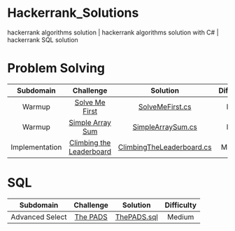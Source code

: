 # Hackerrank_Solutions

hackerrank algorithms solution | hackerrank algorithms solution with C# | hackerrank SQL solution

# Problem Solving

| Subdomain | Challenge | Solution|Difficulty
|:-------------:|:-------------:|:-----:|:---------:|
| Warmup | [Solve Me First][ProblemSolving01] | [SolveMeFirst.cs][ProblemSolving02] |Easy|
| Warmup | [Simple Array Sum][ProblemSolving11] | [SimpleArraySum.cs][ProblemSolving12] |Easy|
| Implementation | [Climbing the Leaderboard][ProblemSolving21] | [ClimbingTheLeaderboard.cs][ProblemSolving22] |Medium|

[ProblemSolving01]: https://www.hackerrank.com/challenges/solve-me-first/problem 
[ProblemSolving02]: /ProblemSolving/Warmup/SolveMeFirst.cs

[ProblemSolving11]: https://www.hackerrank.com/challenges/simple-array-sum/problem
[ProblemSolving12]: /ProblemSolving/Warmup/SimpleArraySum.cs

[ProblemSolving21]: https://www.hackerrank.com/challenges/climbing-the-leaderboard/problem
[ProblemSolving22]: /ProblemSolving/Warmup/ClimbingTheLeaderboard.cs

# SQL

| Subdomain | Challenge | Solution|Difficulty
|:-------------:|:-------------:|:-----:|:---------:|
| Advanced Select | [The PADS][SQL01] | [ThePADS.sql][SQL02] |Medium|

[SQL01]: https://www.hackerrank.com/challenges/the-pads/problem
[SQL02]: /SQL/AdvancedSelect/ThePADS.sql
